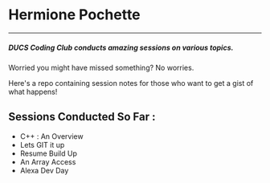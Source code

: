 # Hermione Pochette

----

##### DUCS Coding Club conducts amazing sessions on various topics. 

 Worried you might have missed something? No worries.

 Here's a repo containing session notes for those who want to get a gist of what happens!


## Sessions Conducted So Far :
   * C++ : An Overview
   * Lets GIT it up 
   * Resume Build Up 
   * An Array Access
   * Alexa Dev Day
